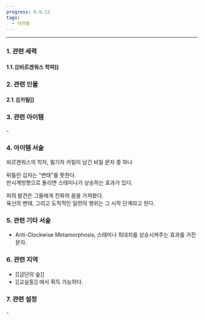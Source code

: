 ```yaml
---
progress: 0.0.12
tags:
  - 아이템
---
```

---
### 1. 관련 세력 
#### 1.1. [[비르겐워스 학파]]

### 2. 관련 인물
#### 2.1. [[카릴]]

### 3. 관련 아이템
\-

### 4. 아이템 서술
비르겐워스의 학자, 필기자 카릴이 남긴 비밀 문자 중 하나  
  
뒤틀린 십자는 "변태"를 뜻한다.  
반시계방향으로 돌리면 스태미나가 상승하는 효과가 있다.  
  
피의 발견은 그들에게 진화의 꿈을 가져왔다.  
육신의 변태, 그리고 도착적인 일련의 행위는 그 시작 단계라고 한다.

### 5. 관련 기타 서술
- Anti-Clockwise Metamorphosis, 스태미나 최대치를 상승시켜주는 효과를 가진 문자.

### 6. 관련 지역
- [[금단의 숲]]
- [[교실동]]
에서 획득 가능하다.

### 7. 관련 설정
\-